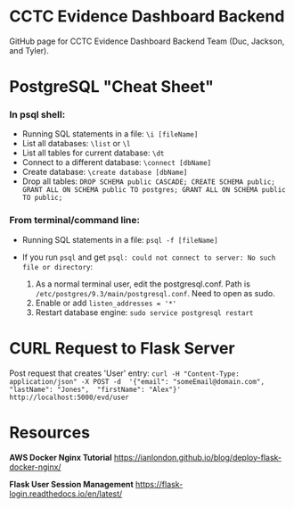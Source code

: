 # CCTC Evidence Dashboard Backend

GitHub page for CCTC Evidence Dashboard Backend Team (Duc, Jackson, and Tyler).

# PostgreSQL "Cheat Sheet"

### In psql shell: ###
   * Running SQL statements in a file:     `\i [fileName]`
   * List all databases:                   `\list` or `\l`
   * List all tables for current database: `\dt`
   * Connect to a different database:      `\connect [dbName]`
   * Create database: 	                   `\create database [dbName]`
   * Drop all tables:       		   `DROP SCHEMA public CASCADE; CREATE SCHEMA public; GRANT ALL ON SCHEMA public TO postgres; GRANT ALL ON SCHEMA public TO public;`

### From terminal/command line: ###
   * Running SQL statements in a file:     `psql -f [fileName]`
   
   * If you run `psql` and get `psql: could not connect to server: No such 
     file or directory`:
        1. As a normal terminal user, edit the postgresql.conf. Path is
           `/etc/postgres/9.3/main/postgresql.conf`. Need to open as sudo.
        2. Enable or add `listen_addresses = '*'`
        3. Restart database engine: `sudo service postgresql restart`

# CURL Request to Flask Server
Post request that creates 'User' entry:
`curl -H "Content-Type: application/json" -X POST -d 
'{"email": "someEmail@domain.com", 
"lastName": "Jones", 
"firstName": "Alex"}' 
http://localhost:5000/evd/user`

# Resources 
**AWS Docker Nginx Tutorial**
https://ianlondon.github.io/blog/deploy-flask-docker-nginx/

**Flask User Session Management**
https://flask-login.readthedocs.io/en/latest/
